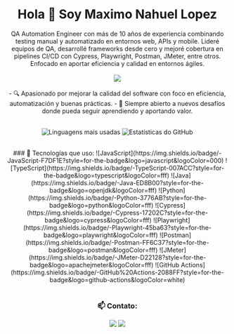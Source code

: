<h1 align="center">Hola 👋 Soy Maximo Nahuel Lopez </h1>

<div align="center">
    QA Automation Engineer con más de 10 años de experiencia combinando testing manual y
    automatizado en entornos web, APIs y mobile. Lideré equipos de QA, desarrollé frameworks
    desde cero y mejoré cobertura en pipelines CI/CD con Cypress, Playwright, Postman, JMeter,
    entre otros. Enfocado en aportar eficiencia y calidad en entornos ágiles.
    <br>
    <br>
  <a href="https://drive.google.com/file/d/1dtCT7gCESsOlKTsVoY_13Zzmkb43wFoS/view?usp=sharing">
    <img src="https://img.shields.io/badge/-Ver%20mi%20CV-blue?style=for-the-badge">
  </a>
    <br>
    <br>
    - 🔍 Apasionado por mejorar la calidad del software con foco en eficiencia, automatización y buenas prácticas.
    - 🚀 Siempre abierto a nuevos desafíos donde pueda seguir aprendiendo y aportando valor.
    <br>
    <br>
</div> 

<p align="center">
  <img src="https://github-readme-stats.vercel.app/api/top-langs/?username=maximolpz&layout=compact&langs_count=7&theme=tokyonight" alt="Linguagens mais usadas"/>
  <img src="https://github-readme-stats.vercel.app/api?username=maximolpz&show_icons=true&theme=tokyonight&count_private=true" alt="Estatísticas do GitHub"/>
</p>

<br>

<div align="center">
    ### 🚀 Tecnologías que uso:
    ![JavaScript](https://img.shields.io/badge/-JavaScript-F7DF1E?style=for-the-badge&logo=javascript&logoColor=000)
    ![TypeScript](https://img.shields.io/badge/-TypeScript-007ACC?style=for-the-badge&logo=typescript&logoColor=fff)
    ![Java](https://img.shields.io/badge/-Java-ED8B00?style=for-the-badge&logo=openjdk&logoColor=fff)
    ![Python](https://img.shields.io/badge/-Python-3776AB?style=for-the-badge&logo=python&logoColor=fff)
    ![Cypress](https://img.shields.io/badge/-Cypress-17202C?style=for-the-badge&logo=cypress&logoColor=fff)
    ![Playwright](https://img.shields.io/badge/-Playwright-45ba63?style=for-the-badge&logo=playwright&logoColor=fff)
    ![Postman](https://img.shields.io/badge/-Postman-FF6C37?style=for-the-badge&logo=postman&logoColor=fff)
    ![JMeter](https://img.shields.io/badge/-JMeter-D22128?style=for-the-badge&logo=apachejmeter&logoColor=fff)
    ![GitHub Actions](https://img.shields.io/badge/-GitHub%20Actions-2088FF?style=for-the-badge&logo=github-actions&logoColor=white)
    <br>
    <br>
    <h3 align="center">📫 Contato:</h3>
    <p align="center">
      <a href="mailto:max.lpz88@icloud.com"><img src="https://img.shields.io/badge/-Gmail-D14836?style=for-the-badge&logo=gmail&logoColor=white"></a>
      <a href="https://linkedin.com/in/maximonahuellopez" target="_blank"><img src="https://img.shields.io/badge/-LinkedIn-%230077B5?style=for-the-badge&logo=linkedin&logoColor=white" target="_blank"></a>
    </p>
</div> 



